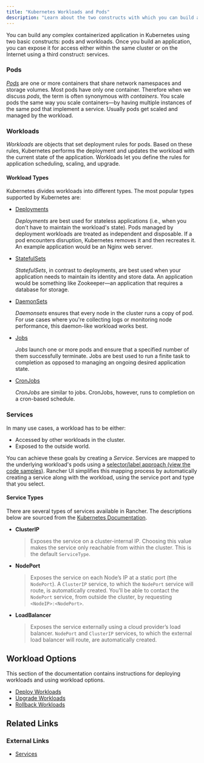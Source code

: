 ```yaml
---
title: "Kubernetes Workloads and Pods"
description: "Learn about the two constructs with which you can build any complex containerized application in Kubernetes: Kubernetes workloads and pods"
---
```


<head>
  <link rel="canonical" href="https://ranchermanager.docs.rancher.com/how-to-guides/new-user-guides/kubernetes-resources-setup/workloads-and-pods"/>
</head>

You can build any complex containerized application in Kubernetes using two basic constructs: pods and workloads. Once you build an application, you can expose it for access either within the same cluster or on the Internet using a third construct: services.

### Pods

[_Pods_](https://kubernetes.io/docs/concepts/workloads/pods/pod-overview/) are one or more containers that share network namespaces and storage volumes. Most pods have only one container. Therefore when we discuss _pods_, the term is often synonymous with _containers_. You scale pods the same way you scale containers—by having multiple instances of the same pod that implement a service. Usually pods get scaled and managed by the workload.

### Workloads

_Workloads_ are objects that set deployment rules for pods. Based on these rules, Kubernetes performs the deployment and updates the workload with the current state of the application.
Workloads let you define the rules for application scheduling, scaling, and upgrade.

#### Workload Types

Kubernetes divides workloads into different types. The most popular types supported by Kubernetes are:

- [Deployments](https://kubernetes.io/docs/concepts/workloads/controllers/deployment/)

    _Deployments_ are best used for stateless applications (i.e., when you don't have to maintain the workload's state). Pods managed by deployment workloads are treated as independent and disposable. If a pod encounters disruption, Kubernetes removes it and then recreates it. An example application would be an Nginx web server.

- [StatefulSets](https://kubernetes.io/docs/concepts/workloads/controllers/statefulset/)

    _StatefulSets_, in contrast to deployments, are best used when your application needs to maintain its identity and store data. An application would be something like Zookeeper—an application that requires a database for storage.

- [DaemonSets](https://kubernetes.io/docs/concepts/workloads/controllers/daemonset/)

    _Daemonsets_ ensures that every node in the cluster runs a copy of pod. For use cases where you're collecting logs or monitoring node performance, this daemon-like workload works best.

- [Jobs](https://kubernetes.io/docs/concepts/workloads/controllers/jobs-run-to-completion/)

    _Jobs_ launch one or more pods and ensure that a specified number of them successfully terminate. Jobs are best used to run a finite task to completion as opposed to managing an ongoing desired application state.

- [CronJobs](https://kubernetes.io/docs/concepts/workloads/controllers/cron-jobs/)

    _CronJobs_ are similar to jobs. CronJobs, however, runs to completion on a cron-based schedule.

### Services

In many use cases, a workload has to be either:

- Accessed by other workloads in the cluster.
- Exposed to the outside world.

You can achieve these goals by creating a _Service_. Services are mapped to the underlying workload's pods using a [selector/label approach (view the code samples)](https://kubernetes.io/docs/concepts/overview/working-with-objects/labels/#service-and-replicationcontroller). Rancher UI simplifies this mapping process by automatically creating a service along with the workload, using the service port and type that you select.

#### Service Types

There are several types of services available in Rancher. The descriptions below are sourced from the [Kubernetes Documentation](https://kubernetes.io/docs/concepts/services-networking/service/#publishing-services-service-types).

- **ClusterIP**

    >Exposes the service on a cluster-internal IP. Choosing this value makes the service only reachable from within the cluster. This is the default `ServiceType`.

- **NodePort**

    >Exposes the service on each Node’s IP at a static port (the `NodePort`). A `ClusterIP` service, to which the `NodePort` service will route, is automatically created. You’ll be able to contact the `NodePort` service, from outside the cluster, by requesting `<NodeIP>:<NodePort>`.

- **LoadBalancer**

    >Exposes the service externally using a cloud provider’s load balancer. `NodePort` and `ClusterIP` services, to which the external load balancer will route, are automatically created.

## Workload Options

This section of the documentation contains instructions for deploying workloads and using workload options.

- [Deploy Workloads](deploy-workloads.md)
- [Upgrade Workloads](upgrade-workloads.md)
- [Rollback Workloads](roll-back-workloads.md)

## Related Links

### External Links

- [Services](https://kubernetes.io/docs/concepts/services-networking/service/)
